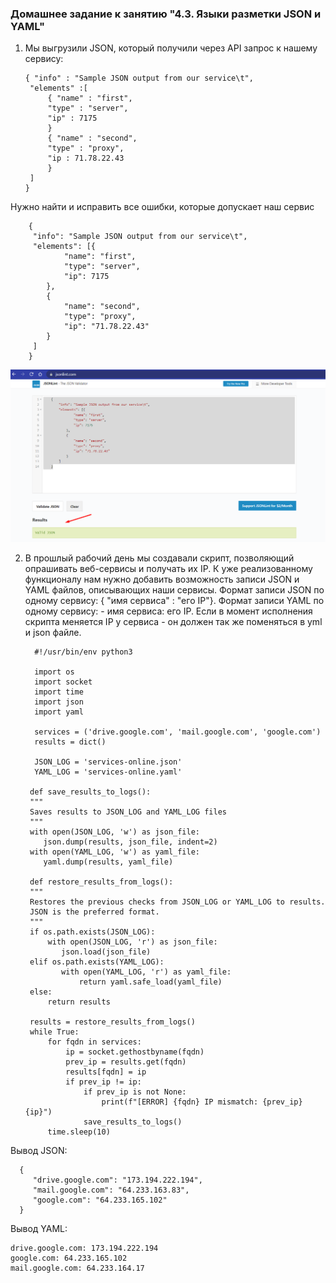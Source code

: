 ### Домашнее задание к занятию "4.3. Языки разметки JSON и YAML"


1. Мы выгрузили JSON, который получили через API запрос к нашему сервису:
    
       { "info" : "Sample JSON output from our service\t",
        "elements" :[
            { "name" : "first",
            "type" : "server",
            "ip" : 7175 
            }
            { "name" : "second",
            "type" : "proxy",
            "ip : 71.78.22.43
            }
        ]
       }

Нужно найти и исправить все ошибки, которые допускает наш сервис

        {
    	 "info": "Sample JSON output from our service\t",
    	 "elements": [{
    			"name": "first",
    			"type": "server",
    			"ip": 7175
    		},
    		{
    			"name": "second",
    			"type": "proxy",
    			"ip": "71.78.22.43"
    		}
    	 ]
        }

![image info](./pic/1.png)

2. В прошлый рабочий день мы создавали скрипт, позволяющий опрашивать веб-сервисы и получать их IP. К уже реализованному функционалу нам нужно добавить возможность записи JSON и YAML файлов, описывающих наши сервисы. Формат записи JSON по одному сервису: { "имя сервиса" : "его IP"}. Формат записи YAML по одному сервису: - имя сервиса: его IP. Если в момент исполнения скрипта меняется IP у сервиса - он должен так же поменяться в yml и json файле.

         #!/usr/bin/env python3

         import os
         import socket
         import time
         import json
         import yaml

         services = ('drive.google.com', 'mail.google.com', 'google.com')
         results = dict()

         JSON_LOG = 'services-online.json'
         YAML_LOG = 'services-online.yaml'

        def save_results_to_logs():
        """
        Saves results to JSON_LOG and YAML_LOG files
        """
        with open(JSON_LOG, 'w') as json_file:
           json.dump(results, json_file, indent=2)
        with open(YAML_LOG, 'w') as yaml_file:
           yaml.dump(results, yaml_file)

        def restore_results_from_logs():
        """
        Restores the previous checks from JSON_LOG or YAML_LOG to results.
        JSON is the preferred format.
        """
        if os.path.exists(JSON_LOG):
            with open(JSON_LOG, 'r') as json_file:
               json.load(json_file)
        elif os.path.exists(YAML_LOG):
               with open(YAML_LOG, 'r') as yaml_file:
                   return yaml.safe_load(yaml_file)
        else:
            return results

        results = restore_results_from_logs()
        while True:
            for fqdn in services:
                ip = socket.gethostbyname(fqdn)
                prev_ip = results.get(fqdn)
                results[fqdn] = ip
                if prev_ip != ip:
                    if prev_ip is not None:
                        print(f"[ERROR] {fqdn} IP mismatch: {prev_ip} {ip}")
                    save_results_to_logs()
            time.sleep(10)

Вывод JSON:

      {
         "drive.google.com": "173.194.222.194",
         "mail.google.com": "64.233.163.83",
         "google.com": "64.233.165.102"
      }

Вывод YAML:
     
    drive.google.com: 173.194.222.194
    google.com: 64.233.165.102
    mail.google.com: 64.233.164.17